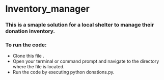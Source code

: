 # Inventory_manager

###  This is a smaple solution for a local shelter to manage their donation inventory.

### To run the code:
* Clone this file .
* Open your terminal or command prompt and navigate to the directory where the file is located.
* Run the code by executing python donations.py.
